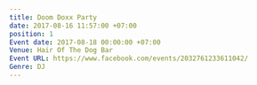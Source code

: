```yaml
---
title: Doom Doxx Party
date: 2017-08-16 11:57:00 +07:00
position: 1
Event date: 2017-08-18 00:00:00 +07:00
Venue: Hair Of The Dog Bar
Event URL: https://www.facebook.com/events/2032761233611042/
Genre: DJ
---
```


